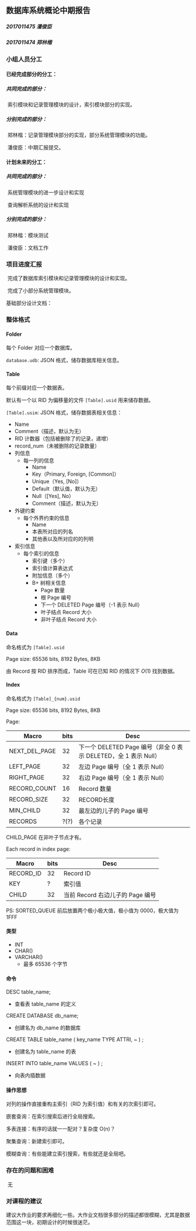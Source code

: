## 数据库系统概论中期报告

##### 2017011475 潘俊臣

##### 2017011474 郑林楷

### 小组人员分工

#### 已经完成部分的分工：

##### 共同完成的部分：

​	索引模块和记录管理模块的设计，索引模块部分的实现。

##### 分别完成的部分：

​	郑林楷：记录管理模块部分的实现，部分系统管理模块的功能。

​	潘俊臣：中期汇报提交。

#### 计划未来的分工：

##### 共同完成的部分：

​	系统管理模块的进一步设计和实现

​	查询解析系统的设计和实现

##### 分别完成的部分：

​	郑林楷：模块测试

​	潘俊臣：文档工作

### 项目进度汇报

​	完成了数据库索引模块和记录管理模块的设计和实现。

​	完成了小部分系统管理模块。



基础部分设计文档：

### 整体格式

#### Folder

每个 Folder 对应一个数据库。

`database.udb`: JSON 格式，储存数据库相关信息。

#### Table

每个前缀对应一个数据表。

默认有一个以 RID 为偏移量的文件 `[Table].usid` 用来储存数据。

`[Table].usim`: JSON 格式，储存数据表相关信息：

- Name
- Comment（描述，默认为无）
- RID 计数器（包括被删除了的记录，递增）
- record_num（未被删除的记录数量）
- 列信息
  - 每一列的信息
    - Name
    - Key（Primary, Foreign, [Common]）
    - Unique（Yes, [No]）
    - Default（默认值，默认为无）
    - Null（[Yes], No）
    - Comment（描述，默认为无）
- 外键约束
  - 每个外界约束的信息
    - Name
    - 本表所对应的列名
    - 其他表以及所对应的的列明
- 索引信息
  - 每个索引的信息
    - 索引键（多个）
    - 索引值计算表达式
    - 附加信息（多个）
    - B+ 树相关信息
      - Page 数量
      - 根 Page 编号
      - 下一个 DELETED Page 编号（-1 表示 Null）
      - 叶子结点 Record 大小
      - 非叶子结点 Record 大小

#### Data

命名格式为 `[Table].usid`

Page size: 65536 bits, 8192 Bytes, 8KB

由 Record 按 RID 排序而成，Table 可在已知 RID 的情况下 $O(1)$ 找到数据。

#### Index

命名格式为 `[Table]_{num}.usid`

Page size: 65536 bits, 8192 Bytes, 8KB

Page:

| Macro         | bits | Desc                                                         |
| ------------- | ---- | ------------------------------------------------------------ |
| NEXT_DEL_PAGE | 32   | 下一个 DELETED Page 编号（非全 0 表示 DELETED，全 1 表示 Null） |
| LEFT_PAGE     | 32   | 左边 Page 编号（全 1 表示 Null）                             |
| RIGHT_PAGE    | 32   | 右边 Page 编号（全 1 表示 Null）                             |
| RECORD_COUNT  | 16   | Record 数量                                                  |
| RECORD_SIZE   | 32   | RECORD长度                                                   |
| MIN_CHILD     | 32   | 最左边的儿子的 Page 编号                                     |
| RECORDS       | ?(?) | 各个记录                                                     |

CHILD_PAGE 在非叶子节点才有。

Each record in index page:

| Macro     | bits | Desc                             |
| --------- | ---- | -------------------------------- |
| RECORD_ID | 32   | Record ID                        |
| KEY       | ?    | 索引值                           |
| CHILD     | 32   | 当前 Record 右边儿子的 Page 编号 |

PS: SORTED_QUEUE 前后放置两个极小极大值，极小值为 0000，极大值为 1FFF

#### 类型

- INT
- CHAR()
- VARCHAR()
  - 最多 65536 个字节

#### 命令

DESC table_name;

- 查看表 table_name 的定义

CREATE DATABASE db_name;

- 创建名为 db_name 的数据库

CREATE TABLE table_name ( key_name TYPE ATTRI, ~ ) ;

- 创建名为 table_name 的表

INSERT INTO table_name VALUES ( ~ ) ;

- 向表内插数据

#### 操作思想

对列的操作直接重构主索引（RID 为索引值）和有关的次索引即可。

嵌套查询：在索引搜索后进行全局搜索。

多表连接：有序的话就一一配对？复杂度 O(n)？

聚集查询：新建索引即可。

模糊查询：有些能建立索引搜索，有些就还是全局吧。





### 存在的问题和困难

​	无

### 对课程的建议

​	建议大作业的要求再细化一些。大作业文档很多部分的描述都很模糊，尤其是数据范围这一块，初期设计的时候很迷茫。